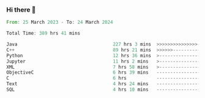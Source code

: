 ### Hi there 👋

<!--
**luoxuanzao/luoxuanzao** is a ✨ _special_ ✨ repository because its `README.md` (this file) appears on your GitHub profile.

Here are some ideas to get you started:

- 🔭 I’m currently working on ...
- 🌱 I’m currently learning ...
- 👯 I’m looking to collaborate on ...
- 🤔 I’m looking for help with ...
- 💬 Ask me about ...
- 📫 How to reach me: ...
- 😄 Pronouns: ...
- ⚡ Fun fact: ...
-->

<!--START_SECTION:waka-->

```rust
From: 25 March 2023 - To: 24 March 2024

Total Time: 389 hrs 41 mins

Java                                   227 hrs 3 mins  >>>>>>>>>>>>>>>----------   58.06 %
C++                                    89 hrs 21 mins  >>>>>>-------------------   22.85 %
Python                                 12 hrs 36 mins  >------------------------   03.22 %
Jupyter                                11 hrs 2 mins   >------------------------   02.82 %
XML                                    7 hrs 58 mins   >------------------------   02.04 %
ObjectiveC                             6 hrs 39 mins   -------------------------   01.70 %
C                                      6 hrs           -------------------------   01.53 %
Text                                   4 hrs 24 mins   -------------------------   01.13 %
SQL                                    4 hrs 10 mins   -------------------------   01.07 %
```

<!--END_SECTION:waka-->